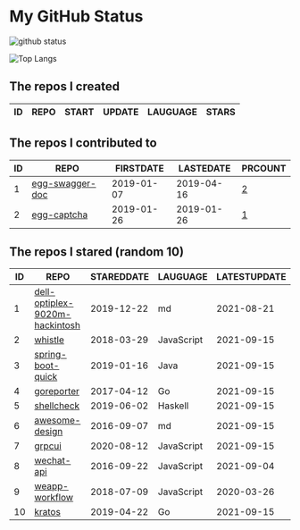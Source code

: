 # My GitHub Status

<img src="https://github-readme-stats-1.yihong0618.vercel.app/api?username=jc-lathander&show_icons=true&&&hide_title=true&count_private=true" alt="github status" />

![Top Langs](https://github-readme-stats-1.yihong0618.vercel.app/api/top-langs/?username=jc-lathander&layout=compact)

<!--START_SECTION:my_github-->
## The repos I created
| ID | REPO | START | UPDATE | LAUGUAGE | STARS |
|----|------|-------|--------|----------|-------|

## The repos I contributed to
| ID |                                REPO                                | FIRSTDATE  | LASTEDATE  |                                          PRCOUNT                                           |
|----|--------------------------------------------------------------------|------------|------------|--------------------------------------------------------------------------------------------|
|  1 | [egg-swagger-doc](https://github.com/Yanshijie-EL/egg-swagger-doc) | 2019-01-07 | 2019-04-16 | [2](https://github.com/Yanshijie-EL/egg-swagger-doc/pulls?q=is%3Apr+author%3Ajc-lathander) |
|  2 | [egg-captcha](https://github.com/Raoul1996/egg-captcha)            | 2019-01-26 | 2019-01-26 | [1](https://github.com/Raoul1996/egg-captcha/pulls?q=is%3Apr+author%3Ajc-lathander)        |

## The repos I stared (random 10)
| ID |                                             REPO                                              | STAREDDATE |  LAUGUAGE  | LATESTUPDATE |
|----|-----------------------------------------------------------------------------------------------|------------|------------|--------------|
|  1 | [dell-optiplex-9020m-hackintosh](https://github.com/mingcheng/dell-optiplex-9020m-hackintosh) | 2019-12-22 | md         | 2021-08-21   |
|  2 | [whistle](https://github.com/avwo/whistle)                                                    | 2018-03-29 | JavaScript | 2021-09-15   |
|  3 | [spring-boot-quick](https://github.com/vector4wang/spring-boot-quick)                         | 2019-01-16 | Java       | 2021-09-15   |
|  4 | [goreporter](https://github.com/qax-os/goreporter)                                            | 2017-04-12 | Go         | 2021-09-15   |
|  5 | [shellcheck](https://github.com/koalaman/shellcheck)                                          | 2019-06-02 | Haskell    | 2021-09-15   |
|  6 | [awesome-design](https://github.com/gztchan/awesome-design)                                   | 2016-09-07 | md         | 2021-09-15   |
|  7 | [grpcui](https://github.com/fullstorydev/grpcui)                                              | 2020-08-12 | JavaScript | 2021-09-15   |
|  8 | [wechat-api](https://github.com/node-webot/wechat-api)                                        | 2016-09-22 | JavaScript | 2021-09-04   |
|  9 | [weapp-workflow](https://github.com/lbb00/weapp-workflow)                                     | 2018-07-09 | JavaScript | 2020-03-26   |
| 10 | [kratos](https://github.com/go-kratos/kratos)                                                 | 2019-04-22 | Go         | 2021-09-15   |

<!--END_SECTION:my_github-->
